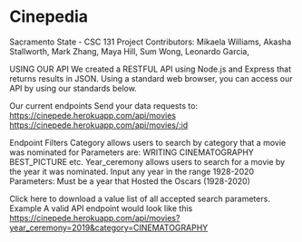 # Cinepedia
Sacramento State - CSC 131 Project
Contributors: 
Mikaela Williams,
Akasha Stallworth,
Mark Zhang,
Maya Hill,
Sum Wong,
Leonardo Garcia,


USING OUR API
We created a RESTFUL API using Node.js and Express that returns results in JSON. Using a standard web browser, you can access our API by using our standards below.  

Our current endpoints
Send your data requests to:
  	https://cinepede.herokuapp.com/api/movies
  	https://cinepede.herokuapp.com/api/movies/:id

Endpoint Filters
Category allows users to search by category that a movie was nominated for
Parameters are:
WRITING
CINEMATOGRAPHY
BEST_PICTURE
etc.
Year_ceremony allows users to search for a movie by the year it was nominated. Input any year in the range 1928-2020
Parameters: 
Must be a year that Hosted the Oscars (1928-2020)

Click here to download a value list of all accepted search parameters.
Example
A valid API endpoint would look like this https://cinepede.herokuapp.com/api/movies?year_ceremony=2019&category=CINEMATOGRAPHY




